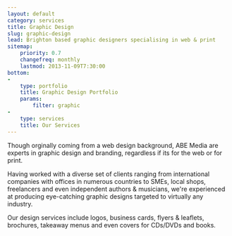 ```yaml
---
layout: default
category: services
title: Graphic Design 
slug: graphic-design
lead: Brighton based graphic designers specialising in web & print
sitemap:
    priority: 0.7
    changefreq: monthly
    lastmod: 2013-11-09T7:30:00
bottom: 
-
    type: portfolio
    title: Graphic Design Portfolio
    params:
        filter: graphic
-
    type: services
    title: Our Services
---
```


Though orginally coming from a web design background, ABE Media are experts in graphic design and branding, regardless if its for the web or for print.

Having worked with a diverse set of clients ranging from international companies with offices in numerous countries to SMEs, local shops, freelancers and even independent authors & musicians, we're experienced at producing eye-catching graphic designs targeted to virtually any industry.

Our design services include logos, business cards, flyers & leaflets, brochures, takeaway menus and even covers for CDs/DVDs and books.
